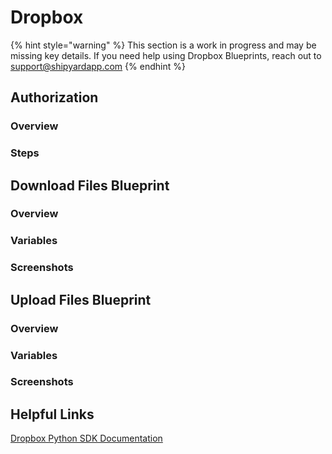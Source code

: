 # Dropbox

{% hint style="warning" %}
This section is a work in progress and may be missing key details. If you need help using Dropbox Blueprints, reach out to support@shipyardapp.com
{% endhint %}

## Authorization

### Overview

### Steps

## Download Files Blueprint

### Overview

### Variables

### Screenshots

## Upload Files Blueprint

### Overview

### Variables

### Screenshots

## Helpful Links

[Dropbox Python SDK Documentation](https://github.com/dropbox/dropbox-sdk-python)

